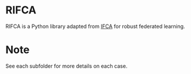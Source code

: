 # RIFCA

RIFCA is a Python library adapted from [IFCA](https://arxiv.org/abs/2006.04088)
 for robust federated learning. 

# Note
See each subfolder for more details on each case. 

